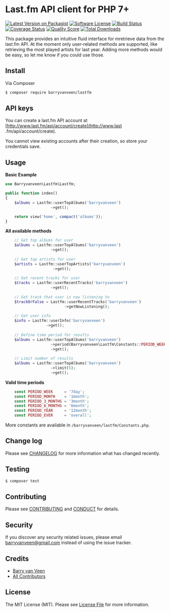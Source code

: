 # Last.fm API client for PHP 7+

[![Latest Version on Packagist][ico-version]][link-packagist]
[![Software License][ico-license]](LICENSE.md)
[![Build Status][ico-travis]][link-travis]
[![Coverage Status][ico-scrutinizer]][link-scrutinizer]
[![Quality Score][ico-code-quality]][link-code-quality]
[![Total Downloads][ico-downloads]][link-downloads]

This package provides an intuitive fluid interface for mretrieve data from the last.fm API. At the moment only 
user-related methods are supported, like retrieving the most played artists for last year. Adding more methods would 
be easy, so let me know if you could use those. 

## Install

Via Composer

``` bash
$ composer require barryvanveen/lastfm
```

## API keys
You can create a last.fm API account at [http://www.last.fm/api/account/create](http://www.last
.fm/api/account/create). 

You cannot view existing accounts after their creation, so store your credentials save.

## Usage

**Basic Example**
```php
use Barryvanveen\Lastfm\Lastfm;

public function index()
{
    $albums = Lastfm::userTopAlbums('barryvanveen')
                    ->get();

    return view('home', compact('albums'));
}
```

**All available methods**
```php
    // Get top albums for user
    $albums = Lastfm::userTopAlbums('barryvanveen')
                    ->get();
    
    // Get top artists for user
    $artists = Lastfm::userTopArtists('barryvanveen')
                     ->get();
    
    // Get recent tracks for user
    $tracks = Lastfm::userRecentTracks('barryvanveen')
                    ->get();
    
    // Get track that user is now listening to
    $trackOrFalse = Lastfm::userRecentTracks('barryvanveen')
                          ->getNowListening();
        
    // Get user info
    $info = Lastfm::userInfo('barryvanveen')
                  ->get();
                           
    // Define time period for results
    $albums = Lastfm::userTopAlbums('barryvanveen')
                    ->period(Barryvanveen\Lastfm\Constants::PERIOD_WEEK);
                    ->get();
                     
    // Limit number of results
    $albums = Lastfm::userTopAlbums('barryvanveen')
                    ->limit(5);
                    ->get();                            
```

**Valid time periods**
```php
    const PERIOD_WEEK     = '7day';
    const PERIOD_MONTH    = '1month';
    const PERIOD_3_MONTHS = '3month';
    const PERIOD_6_MONTHS = '6month';
    const PERIOD_YEAR     = '12month';
    const PERIOD_EVER     = 'overall';
```

More constants are available in `/barryvanveen/lastfm/Constants.php`.

## Change log

Please see [CHANGELOG](CHANGELOG.md) for more information what has changed recently.

## Testing

``` bash
$ composer test
```

## Contributing

Please see [CONTRIBUTING](CONTRIBUTING.md) and [CONDUCT](CONDUCT.md) for details.

## Security

If you discover any security related issues, please email barryvanveen@gmail.com instead of using the issue tracker.

## Credits

- [Barry van Veen][link-author]
- [All Contributors][link-contributors]

## License

The MIT License (MIT). Please see [License File](LICENSE.md) for more information.

[ico-version]: https://img.shields.io/packagist/v/barryvanveen/lastfm.svg?style=flat-square
[ico-license]: https://img.shields.io/badge/license-MIT-brightgreen.svg?style=flat-square
[ico-travis]: https://img.shields.io/travis/barryvanveen/lastfm/master.svg?style=flat-square
[ico-scrutinizer]: https://img.shields.io/scrutinizer/coverage/g/barryvanveen/lastfm.svg?style=flat-square
[ico-code-quality]: https://img.shields.io/scrutinizer/g/barryvanveen/lastfm.svg?style=flat-square
[ico-downloads]: https://img.shields.io/packagist/dt/barryvanveen/lastfm.svg?style=flat-square

[link-packagist]: https://packagist.org/packages/barryvanveen/lastfm
[link-travis]: https://travis-ci.org/barryvanveen/lastfm
[link-scrutinizer]: https://scrutinizer-ci.com/g/barryvanveen/lastfm/code-structure
[link-code-quality]: https://scrutinizer-ci.com/g/barryvanveen/lastfm
[link-downloads]: https://packagist.org/packages/barryvanveen/lastfm
[link-author]: https://github.com/barryvanveen
[link-contributors]: ../../contributors
